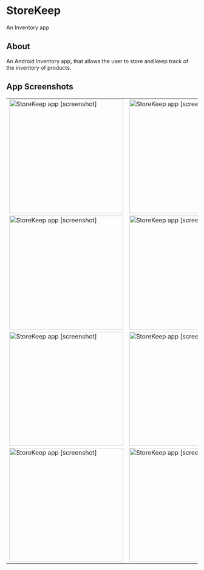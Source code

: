 # StoreKeep
An Inventory app

## About
An Android Inventory app, that allows the user to store and keep track of the inventory of products.

## App Screenshots
<table>
<tbody>
<tr>
<td><img src="https://i.imgur.com/N6QzTXU.png" alt="StoreKeep app [screenshot]" width="300" /></td>
<td><img src="https://i.imgur.com/ClzFUJp.png" alt="StoreKeep app [screenshot]" width="300" /></td>
<td><img src="https://i.imgur.com/Z0jklZW.png" alt="StoreKeep app [screenshot]" width="300" /></td>
</tr>
<tr>
<td><img src="https://i.imgur.com/0EXfCd8.png" alt="StoreKeep app [screenshot]" width="300" /></td>
<td><img src="https://i.imgur.com/iViERys.png" alt="StoreKeep app [screenshot]" width="300" /></td>
<td><img src="https://i.imgur.com/KFdGdco.png" alt="StoreKeep app [screenshot]" width="300" /></td>
</tr>
<tr>
<td><img src="https://i.imgur.com/5VGCvhd.png" alt="StoreKeep app [screenshot]" width="300" /></td>
<td><img src="https://i.imgur.com/5zN26xO.png" alt="StoreKeep app [screenshot]" width="300" /></td>
<td><img src="https://i.imgur.com/Y0dghSv.png" alt="StoreKeep app [screenshot]" width="300" /></td>
</tr>
<tr>
<td><img src="https://i.imgur.com/VNO1ySq.png" alt="StoreKeep app [screenshot]" width="300" /></td>
<td><img src="https://i.imgur.com/kOnJHiz.png" alt="StoreKeep app [screenshot]" width="300" /></td>
</tr>
</tbody>
</table>



